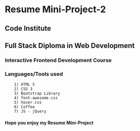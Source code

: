 # Resume Mini-Project-2

## Code Institute
## Full Stack Diploma in Web Development

### Interactive Frontend Development Course

### Languages/Tools used
        1) HTML 5
        2) CSS 3
        3) Bootstrap Library
        4) font-awesome.css
        5) hover.css
        6) Coffee
        7) JS - jQuery


#### Hope you enjoy my Resume Mini-Project